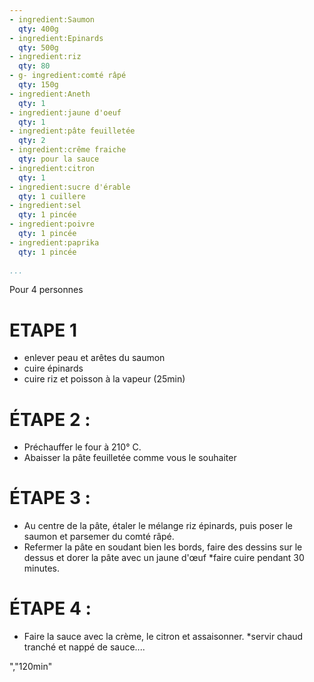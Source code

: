 ```yaml
---
- ingredient:Saumon   
  qty: 400g
- ingredient:Epinards
  qty: 500g
- ingredient:riz
  qty: 80
- g- ingredient:comté râpé
  qty: 150g
- ingredient:Aneth
  qty: 1
- ingredient:jaune d'oeuf
  qty: 1
- ingredient:pâte feuilletée
  qty: 2
- ingredient:crême fraiche
  qty: pour la sauce
- ingredient:citron
  qty: 1
- ingredient:sucre d'érable
  qty: 1 cuillere
- ingredient:sel
  qty: 1 pincée
- ingredient:poivre
  qty: 1 pincée
- ingredient:paprika  
  qty: 1 pincée
 
...
```


Pour 4 personnes

# ETAPE 1
* enlever peau et arêtes du saumon
* cuire  épinards
* cuire riz et poisson à la vapeur (25min)

# ÉTAPE 2 :
* Préchauffer le four à 210° C.
* Abaisser la pâte feuilletée comme vous le souhaiter

# ÉTAPE 3 :
* Au centre de la pâte, étaler le mélange riz épinards, puis poser le saumon et parsemer du comté râpé. 
* Refermer la pâte en soudant bien les bords, faire des dessins sur le dessus et dorer la pâte avec un jaune d'œuf 
*faire cuire pendant 30 minutes.

# ÉTAPE 4 :
* Faire la sauce avec la crème, le citron et assaisonner.
*servir chaud tranché et nappé de sauce....

 ","120min"
